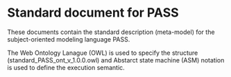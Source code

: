 # Standard document for PASS
These documents contain the standard description (meta-model) for the subject-oriented modeling language PASS. 

The Web Ontology Lanague (OWL) is used to specify the structure (standard_PASS_ont_v_1.0.0.owl)  and Abstarct state machine (ASM) notation is used to define the execution semantic.
